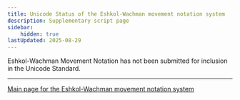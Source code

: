 ```yaml
---
title: Unicode Status of the Eshkol-Wachman movement notation system
description: Supplementary script page
sidebar:
    hidden: true
lastUpdated: 2025-08-29
---
```


Eshkol-Wachman Movement Notation has not been submitted for inclusion in the Unicode Standard.

[comment]: # (end of intro)

[comment]: # (start of blocks)

[comment]: # (end of blocks)

[comment]: # (start of chars)

[comment]: # (end of chars)

[comment]: # (start of rest)





<hr/>

[Main page for the Eshkol-Wachman movement notation system](/scrlang/scripts/qaah)

